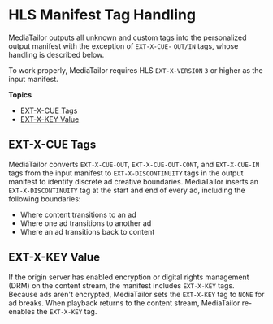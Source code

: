# HLS Manifest Tag Handling<a name="manifest-hls-tags"></a>

MediaTailor outputs all unknown and custom tags into the personalized output manifest with the exception of `EXT-X-CUE-` `OUT/IN` tags, whose handling is described below\. 

To work properly, MediaTailor requires HLS `EXT-X-VERSION` `3` or higher as the input manifest\.

**Topics**
+ [EXT\-X\-CUE Tags](#ext-x-cue-tags)
+ [EXT\-X\-KEY Value](#ext-x-key-value)

## EXT\-X\-CUE Tags<a name="ext-x-cue-tags"></a>

MediaTailor converts `EXT-X-CUE-OUT`, `EXT-X-CUE-OUT-CONT`, and `EXT-X-CUE-IN` tags from the input manifest to `EXT-X-DISCONTINUITY` tags in the output manifest to identify discrete ad creative boundaries\. MediaTailor inserts an `EXT-X-DISCONTINUITY` tag at the start and end of every ad, including the following boundaries:
+ Where content transitions to an ad
+ Where one ad transitions to another ad
+ Where an ad transitions back to content

## EXT\-X\-KEY Value<a name="ext-x-key-value"></a>

If the origin server has enabled encryption or digital rights management \(DRM\) on the content stream, the manifest includes `EXT-X-KEY` tags\. Because ads aren't encrypted, MediaTailor sets the `EXT-X-KEY` tag to `NONE` for ad breaks\. When playback returns to the content stream, MediaTailor re\-enables the `EXT-X-KEY` tag\.